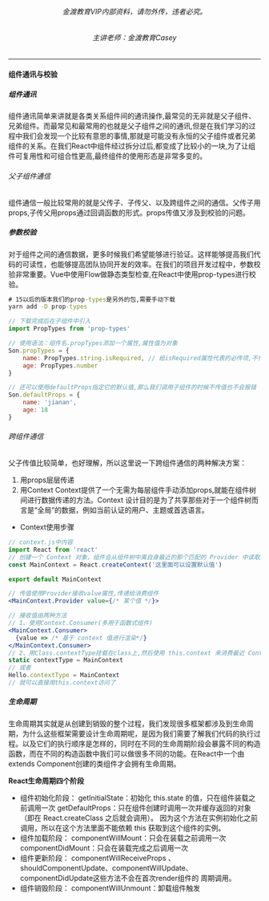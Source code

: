 ###### <center> 金渡教育VIP内部资料，请勿外传，违者必究。
###### <center>主讲老师：金渡教育Casey
---
#### 组件通讯与校验
##### 组件通讯
组件通讯简单来讲就是各类关系组件间的通讯操作,最常见的无非就是父子组件、兄弟组件。而最常见和最常用的也就是父子组件之间的通讯,但是在我们学习的过程中我们会发现一个比较有意思的事情,那就是可能没有永恒的父子组件或者兄弟组件的关系。在我们React中组件经过拆分过后,都变成了比较小的一块,为了让组件可复用性和可组合性更高,最终组件的使用形态是非常多变的。

###### 父子组件通信
组件通信一般比较常用的就是父传子、子传父、以及跨组件之间的通信。父传子用props,子传父用props通过回调函数的形式。props传值又涉及到校验的问题。

##### 参数校验
对于组件之间的通信数据，更多时候我们希望能够进行验证。这样能够提高我们代码的可读性，也能够提高团队协同开发的效率。在我们的项目开发过程中，参数校验非常重要。Vue中使用Flow做静态类型检查,在React中使用prop-types进行校验。
```cmd
# 15以后的版本我们的prop-types是另外的包,需要手动下载
yarn add -D prop-types
```
```js
// 下载完成后在子组件中引入
import PropTypes from 'prop-types'

// 使用语法：组件名.propTypes添加一个属性,属性值为对象
Son.propTypes = {
    name: PropTypes.string.isRequired, // 给isRequired属性代表的必传项,不传就会报错.
    age: PropTypes.number
}

// 还可以使用defaultProps指定它的默认值,那么我们调用子组件的时候不传值也不会报错
Son.defaultProps = {
    name: 'jianan',
    age: 18
}
```

###### 跨组件通信
父子传值比较简单，也好理解，所以这里说一下跨组件通信的两种解决方案：
1. 用props层层传递
2. 用Context
Context提供了一个无需为每层组件手动添加props,就能在组件树间进行数据传递的方法。Context 设计目的是为了共享那些对于一个组件树而言是“全局”的数据，例如当前认证的用户、主题或首选语言。
- Context使用步骤
```jsx
// context.js中内容
import React from 'react'
// 创建一个 Context 对象，组件会从组件树中离自身最近的那个匹配的 Provider 中读取到当前的 context 值。
const MainContext = React.createContext('这里面可以设置默认值')

export default MainContext
```
```jsx
// 传值使用Provider接收value属性,传递给消费组件
<MainContext.Provider value={/* 某个值 */}>
```
```jsx
// 接收值由两种方法
// 1、使用Context.Consumer(多用于函数式组件)
<MainContext.Consumer>
  {value => /* 基于 context 值进行渲染*/}
</MainContext.Consumer>
// 2、用Class.contextType挂载在class上,然后使用 this.context 来消费最近 Context 上的那个值。可以在任何生命周期中访问到它，包括 render 函数中。(多用于类组件)
static contextType = MainContext
// 或者
Hello.contextType = MainContext 
// 就可以直接用this.context访问了
```

##### 生命周期
生命周期其实就是从创建到销毁的整个过程，我们发现很多框架都涉及到生命周期，为什么这些框架需要设计生命周期呢，是因为我们需要了解我们代码的执行过程。以及它们的执行顺序是怎样的，同时在不同的生命周期阶段会暴露不同的构造函数，而在不同的构造函数中我们可以做很多不同的功能。在React中一个由extends Component创建的类组件才会拥有生命周期。

**React生命周期四个阶段**
- 组件初始化阶段：
getInitialState：初始化 this.state 的值，只在组件装载之前调用一次
getDefaultProps：只在组件创建时调用一次并缓存返回的对象（即在 React.createClass 之后就会调用）。
因为这个方法在实例初始化之前调用，所以在这个方法里面不能依赖 this 获取到这个组件的实例。
- 组件加载阶段：
componentWillMount：只会在装载之前调用一次
componentDidMount：只会在装载完成之后调用一次
- 组件更新阶段：
componentWillReceiveProps 、shouldComponentUpdate、componentWillUpdate、componentDidUpdate这些方法不会在首次render组件的 周期调用。
- 组件销毁阶段：
componentWillUnmount：卸载组件触发
